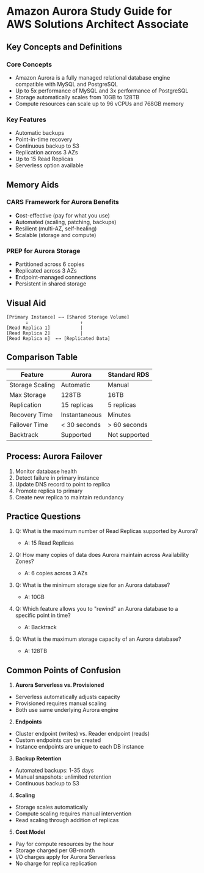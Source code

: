# Amazon Aurora Study Guide for AWS Solutions Architect Associate

## Key Concepts and Definitions

### Core Concepts
- Amazon Aurora is a fully managed relational database engine compatible with MySQL and PostgreSQL
- Up to 5x performance of MySQL and 3x performance of PostgreSQL
- Storage automatically scales from 10GB to 128TB
- Compute resources can scale up to 96 vCPUs and 768GB memory

### Key Features
- Automatic backups
- Point-in-time recovery
- Continuous backup to S3
- Replication across 3 AZs
- Up to 15 Read Replicas
- Serverless option available

## Memory Aids

### CARS Framework for Aurora Benefits
- **C**ost-effective (pay for what you use)
- **A**utomated (scaling, patching, backups)
- **R**esilient (multi-AZ, self-healing)
- **S**calable (storage and compute)

### PREP for Aurora Storage
- **P**artitioned across 6 copies
- **R**eplicated across 3 AZs
- **E**ndpoint-managed connections
- **P**ersistent in shared storage

## Visual Aid

```
[Primary Instance] ←→ [Shared Storage Volume]
       ↓                   ↑
[Read Replica 1]           |
[Read Replica 2]           |
[Read Replica n]  ←→ [Replicated Data]
```

## Comparison Table

| Feature | Aurora | Standard RDS |
|---------|---------|--------------|
| Storage Scaling | Automatic | Manual |
| Max Storage | 128TB | 16TB |
| Replication | 15 replicas | 5 replicas |
| Recovery Time | Instantaneous | Minutes |
| Failover Time | < 30 seconds | > 60 seconds |
| Backtrack | Supported | Not supported |

## Process: Aurora Failover

1. Monitor database health
2. Detect failure in primary instance
3. Update DNS record to point to replica
4. Promote replica to primary
5. Create new replica to maintain redundancy

## Practice Questions

1. Q: What is the maximum number of Read Replicas supported by Aurora?
   - A: 15 Read Replicas

2. Q: How many copies of data does Aurora maintain across Availability Zones?
   - A: 6 copies across 3 AZs

3. Q: What is the minimum storage size for an Aurora database?
   - A: 10GB

4. Q: Which feature allows you to "rewind" an Aurora database to a specific point in time?
   - A: Backtrack

5. Q: What is the maximum storage capacity of an Aurora database?
   - A: 128TB

## Common Points of Confusion

1. **Aurora Serverless vs. Provisioned**
- Serverless automatically adjusts capacity
- Provisioned requires manual scaling
- Both use same underlying Aurora engine

2. **Endpoints**
- Cluster endpoint (writes) vs. Reader endpoint (reads)
- Custom endpoints can be created
- Instance endpoints are unique to each DB instance

3. **Backup Retention**
- Automated backups: 1-35 days
- Manual snapshots: unlimited retention
- Continuous backup to S3

4. **Scaling**
- Storage scales automatically
- Compute scaling requires manual intervention
- Read scaling through addition of replicas

5. **Cost Model**
- Pay for compute resources by the hour
- Storage charged per GB-month
- I/O charges apply for Aurora Serverless
- No charge for replica replication
